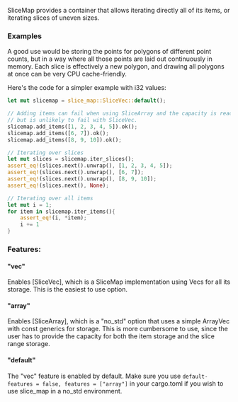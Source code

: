 SliceMap provides a container that allows iterating directly all of its items, or iterating slices of uneven sizes.

### Examples

A good use would be storing the points for polygons of different point counts, but in a way where all those points are laid out continuously in memory. Each slice is effectively a new polygon, and drawing all polygons at once can be very CPU cache-friendly.

Here's the code for a simpler example with i32 values:
```rust
let mut slicemap = slice_map::SliceVec::default();

// Adding items can fail when using SliceArray and the capacity is reached,
// but is unlikely to fail with SliceVec.
slicemap.add_items([1, 2, 3, 4, 5]).ok();
slicemap.add_items([6, 7]).ok();
slicemap.add_items([8, 9, 10]).ok();

// Iterating over slices
let mut slices = slicemap.iter_slices();
assert_eq!(slices.next().unwrap(), [1, 2, 3, 4, 5]);
assert_eq!(slices.next().unwrap(), [6, 7]);
assert_eq!(slices.next().unwrap(), [8, 9, 10]);
assert_eq!(slices.next(), None);

// Iterating over all items
let mut i = 1;
for item in slicemap.iter_items(){
    assert_eq!(i, *item);
    i += 1
}

```

### Features:
#### "vec"
Enables [SliceVec], which is a SliceMap implementation using Vecs for all its storage. This is the easiest to use option.

#### "array"
Enables [SliceArray], which is a "no_std" option that uses a simple ArrayVec with const generics for storage. This is more cumbersome to use, since the user has to provide the capacity for both the item storage and the slice range storage.

#### "default"
The "vec" feature is enabled by default. Make sure you use
```default-features = false, features = ["array"]```
in your cargo.toml if you wish to use slice_map in a no_std environment.

